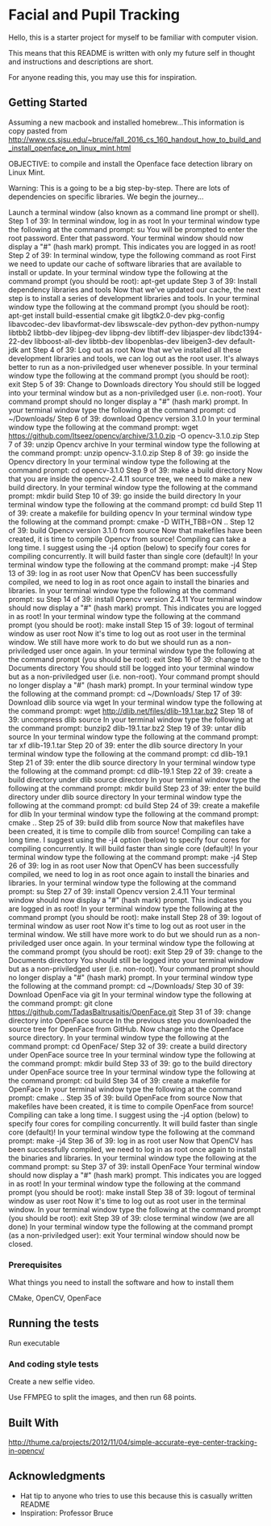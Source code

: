 # Facial and Pupil Tracking

Hello, this is a starter project for myself to be familiar with computer vision. 

This means that this README is written with only my future self in thought and instructions and descriptions are short. 

For anyone reading this, you may use this for inspiration. 

## Getting Started

Assuming a new macbook and installed homebrew...This information is copy pasted from http://www.cs.sjsu.edu/~bruce/fall_2016_cs_160_handout_how_to_build_and_install_openface_on_linux_mint.html

OBJECTIVE: to compile and install the Openface face detection library on Linux Mint.

Warning: This is a going to be a big step-by-step. There are lots of dependencies on specific libraries. We begin the journey...

Launch a terminal window (also known as a command line prompt or shell).
Step 1 of 39: In terminal window, log in as root
In your terminal window type the following at the command prompt: su
You will be prompted to enter the root password. Enter that password.
Your terminal window should now display a "#" (hash mark) prompt. This indicates you are logged in as root!
Step 2 of 39: In terminal window, type the following command as root
First we need to update our cache of software libraries that are available to install or update.
In your terminal window type the following at the command prompt (you should be root): apt-get update
Step 3 of 39: Install dependency libraries and tools
Now that we've updated our cache, the next step is to install a series of development libraries and tools.
In your terminal window type the following at the command prompt (you should be root): apt-get install build-essential cmake git libgtk2.0-dev pkg-config libavcodec-dev libavformat-dev libswscale-dev python-dev python-numpy libtbb2 libtbb-dev libjpeg-dev libpng-dev libtiff-dev libjasper-dev libdc1394-22-dev libboost-all-dev libtbb-dev libopenblas-dev libeigen3-dev default-jdk ant
Step 4 of 39: Log out as root
Now that we've installed all these development libraries and tools, we can log out as the root user. It's always better to run as a non-priviledged user whenever possible.
In your terminal window type the following at the command prompt (you should be root): exit
Step 5 of 39: Change to Downloads directory
You should still be logged into your terminal window but as a non-priviledged user (i.e. non-root).
Your command prompt should no longer display a "#" (hash mark) prompt.
In your terminal window type the following at the command prompt: cd ~/Downloads/
Step 6 of 39: download Opencv version 3.1.0
In your terminal window type the following at the command prompt: wget https://github.com/Itseez/opencv/archive/3.1.0.zip -O opencv-3.1.0.zip
Step 7 of 39: unzip Opencv archive
In your terminal window type the following at the command prompt: unzip opencv-3.1.0.zip
Step 8 of 39: go inside the Opencv directory
In your terminal window type the following at the command prompt: cd opencv-3.1.0
Step 9 of 39: make a build directory
Now that you are inside the opencv-2.4.11 source tree, we need to make a new build directory.
In your terminal window type the following at the command prompt: mkdir build
Step 10 of 39: go inside the build directory
In your terminal window type the following at the command prompt: cd build
Step 11 of 39: create a makefile for building opencv
In your terminal window type the following at the command prompt: cmake -D WITH_TBB=ON ..
Step 12 of 39: build Opencv version 3.1.0 from source
Now that makefiles have been created, it is time to compile Opencv from source!
Compiling can take a long time. I suggest using the -j4 option (below) to specify four cores for compiling concurrently. It will build faster than single core (default)!
In your terminal window type the following at the command prompt: make -j4
Step 13 of 39: log in as root user
Now that OpenCV has been successfully compiled, we need to log in as root once again to install the binaries and libraries.
In your terminal window type the following at the command prompt: su
Step 14 of 39: install Opencv version 2.4.11
Your terminal window should now display a "#" (hash mark) prompt. This indicates you are logged in as root!
In your terminal window type the following at the command prompt (you should be root): make install
Step 15 of 39: logout of terminal window as user root
Now it's time to log out as root user in the terminal window.
We still have more work to do but we should run as a non-priviledged user once again.
In your terminal window type the following at the command prompt (you should be root): exit
Step 16 of 39: change to the Documents directory
You should still be logged into your terminal window but as a non-priviledged user (i.e. non-root).
Your command prompt should no longer display a "#" (hash mark) prompt.
In your terminal window type the following at the command prompt: cd ~/Downloads/
Step 17 of 39: Download dlib source via wget
In your terminal window type the following at the command prompt: wget http://dlib.net/files/dlib-19.1.tar.bz2
Step 18 of 39: uncompress dlib source
In your terminal window type the following at the command prompt: bunzip2 dlib-19.1.tar.bz2
Step 19 of 39: untar dlib source
In your terminal window type the following at the command prompt: tar xf dlib-19.1.tar
Step 20 of 39: enter the dlib source directory
In your terminal window type the following at the command prompt: cd dlib-19.1
Step 21 of 39: enter the dlib source directory
In your terminal window type the following at the command prompt: cd dlib-19.1
Step 22 of 39: create a build directory under dlib source directory
In your terminal window type the following at the command prompt: mkdir build
Step 23 of 39: enter the build directory under dlib source directory
In your terminal window type the following at the command prompt: cd build
Step 24 of 39: create a makefile for dlib
In your terminal window type the following at the command prompt: cmake ..
Step 25 of 39: build dlib from source
Now that makefiles have been created, it is time to compile dlib from source!
Compiling can take a long time. I suggest using the -j4 option (below) to specify four cores for compiling concurrently. It will build faster than single core (default)!
In your terminal window type the following at the command prompt: make -j4
Step 26 of 39: log in as root user
Now that OpenCV has been successfully compiled, we need to log in as root once again to install the binaries and libraries.
In your terminal window type the following at the command prompt: su
Step 27 of 39: install Opencv version 2.4.11
Your terminal window should now display a "#" (hash mark) prompt. This indicates you are logged in as root!
In your terminal window type the following at the command prompt (you should be root): make install
Step 28 of 39: logout of terminal window as user root
Now it's time to log out as root user in the terminal window.
We still have more work to do but we should run as a non-priviledged user once again.
In your terminal window type the following at the command prompt (you should be root): exit
Step 29 of 39: change to the Documents directory
You should still be logged into your terminal window but as a non-priviledged user (i.e. non-root).
Your command prompt should no longer display a "#" (hash mark) prompt.
In your terminal window type the following at the command prompt: cd ~/Downloads/
Step 30 of 39: Download OpenFace via git
In your terminal window type the following at the command prompt: git clone https://github.com/TadasBaltrusaitis/OpenFace.git
Step 31 of 39: change directory into OpenFace source
In the previous step you downloaded the source tree for OpenFace from GitHub. Now change into the Openface source directory.
In your terminal window type the following at the command prompt: cd OpenFace/
Step 32 of 39: create a build directory under OpenFace source tree
In your terminal window type the following at the command prompt: mkdir build
Step 33 of 39: go to the build directory under OpenFace source tree
In your terminal window type the following at the command prompt: cd build
Step 34 of 39: create a makefile for OpenFace
In your terminal window type the following at the command prompt: cmake ..
Step 35 of 39: build OpenFace from source
Now that makefiles have been created, it is time to compile OpenFace from source!
Compiling can take a long time. I suggest using the -j4 option (below) to specify four cores for compiling concurrently. It will build faster than single core (default)!
In your terminal window type the following at the command prompt: make -j4
Step 36 of 39: log in as root user
Now that OpenCV has been successfully compiled, we need to log in as root once again to install the binaries and libraries.
In your terminal window type the following at the command prompt: su
Step 37 of 39: install OpenFace
Your terminal window should now display a "#" (hash mark) prompt. This indicates you are logged in as root!
In your terminal window type the following at the command prompt (you should be root): make install
Step 38 of 39: logout of terminal window as user root
Now it's time to log out as root user in the terminal window.
In your terminal window type the following at the command prompt (you should be root): exit
Step 39 of 39: close terminal window (we are all done)
In your terminal window type the following at the command prompt (as a non-priviledged user): exit
Your terminal window should now be closed.

### Prerequisites

What things you need to install the software and how to install them

CMake, OpenCV, OpenFace

## Running the tests

Run executable

### And coding style tests

Create a new selfie video.

Use FFMPEG to split the images, and then run 68 points.

## Built With

http://thume.ca/projects/2012/11/04/simple-accurate-eye-center-tracking-in-opencv/

## Acknowledgments

* Hat tip to anyone who tries to use this because this is casually written README
* Inspiration: Professor Bruce
